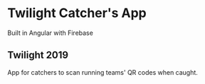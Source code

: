 # Twilight Catcher's App

Built in Angular with Firebase

## Twilight 2019

App for catchers to scan running teams' QR codes when caught.
